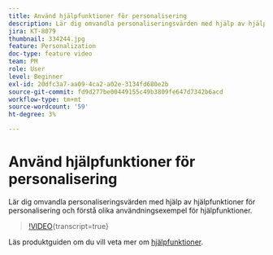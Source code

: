 ```yaml
---
title: Använd hjälpfunktioner för personalisering
description: Lär dig omvandla personaliseringsvärden med hjälp av hjälpfunktioner för personalisering och förstå olika användningsexempel för hjälpfunktioner.
jira: KT-8079
thumbnail: 334244.jpg
feature: Personalization
doc-type: feature video
team: PM
role: User
level: Beginner
exl-id: 20dfc3a7-aa09-4ca2-a02e-3134fd680e2b
source-git-commit: fd9d277be00449155c49b3809fe647d7342b6acd
workflow-type: tm+mt
source-wordcount: '59'
ht-degree: 3%

---
```


# Använd hjälpfunktioner för personalisering

Lär dig omvandla personaliseringsvärden med hjälp av hjälpfunktioner för personalisering och förstå olika användningsexempel för hjälpfunktioner.

>[!VIDEO](https://video.tv.adobe.com/v/334244?quality=12&learn=on){transcript=true}

Läs produktguiden om du vill veta mer om [hjälpfunktioner](https://experienceleague.adobe.com/docs/journey-optimizer/using/personalized-dynamic-content/personalization/build-expressions/functions/functions.html?lang=en).
